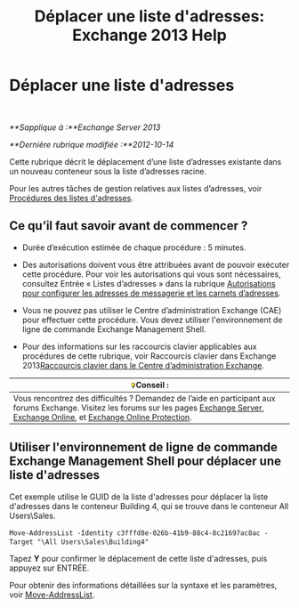 ﻿---
title: "Déplacer une liste d'adresses: Exchange 2013 Help"
TOCTitle: Déplacer une liste d'adresses
ms:assetid: c843bbd5-6c0e-41e1-b749-7ae87c1beb25
ms:mtpsurl: https://technet.microsoft.com/fr-fr/library/Bb124534(v=EXCHG.150)
ms:contentKeyID: 50479156
ms.date: 04/24/2018
mtps_version: v=EXCHG.150
ms.translationtype: HT
---

# Déplacer une liste d'adresses

 

_**Sapplique à :**Exchange Server 2013_

_**Dernière rubrique modifiée :**2012-10-14_

Cette rubrique décrit le déplacement d’une liste d’adresses existante dans un nouveau conteneur sous la liste d’adresses racine.

Pour les autres tâches de gestion relatives aux listes d’adresses, voir [Procédures des listes d'adresses](address-list-procedures-exchange-2013-help.md).

## Ce qu’il faut savoir avant de commencer ?

  - Durée d’exécution estimée de chaque procédure : 5 minutes.

  - Des autorisations doivent vous être attribuées avant de pouvoir exécuter cette procédure. Pour voir les autorisations qui vous sont nécessaires, consultez Entrée « Listes d’adresses » dans la rubrique [Autorisations pour configurer les adresses de messagerie et les carnets d’adresses](email-address-and-address-book-permissions-exchange-2013-help.md).

  - Vous ne pouvez pas utiliser le Centre d’administration Exchange (CAE) pour effectuer cette procédure. Vous devez utiliser l'environnement de ligne de commande Exchange Management Shell.

  - Pour des informations sur les raccourcis clavier applicables aux procédures de cette rubrique, voir Raccourcis clavier dans Exchange 2013[Raccourcis clavier dans le Centre d’administration Exchange](keyboard-shortcuts-in-the-exchange-admin-center-exchange-online-protection-help.md).

<table>
<thead>
<tr class="header">
<th><img src="images/Bb125224.tip(EXCHG.150).gif" title="Conseil" alt="Conseil" />Conseil :</th>
</tr>
</thead>
<tbody>
<tr class="odd">
<td>Vous rencontrez des difficultés ? Demandez de l’aide en participant aux forums Exchange. Visitez les forums sur les pages <a href="https://go.microsoft.com/fwlink/p/?linkid=60612">Exchange Server</a>, <a href="https://go.microsoft.com/fwlink/p/?linkid=267542">Exchange Online</a>, et <a href="https://go.microsoft.com/fwlink/p/?linkid=285351">Exchange Online Protection</a>.</td>
</tr>
</tbody>
</table>


## Utiliser l'environnement de ligne de commande Exchange Management Shell pour déplacer une liste d'adresses

Cet exemple utilise le GUID de la liste d'adresses pour déplacer la liste d'adresses dans le conteneur Building 4, qui se trouve dans le conteneur All Users\\Sales.

    Move-AddressList -Identity c3fffd8e-026b-41b9-88c4-8c21697ac8ac -Target "\All Users\Sales\Building4"

Tapez **Y** pour confirmer le déplacement de cette liste d'adresses, puis appuyez sur ENTRÉE.

Pour obtenir des informations détaillées sur la syntaxe et les paramètres, voir [Move-AddressList](https://technet.microsoft.com/fr-fr/library/bb124520\(v=exchg.150\)).


